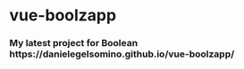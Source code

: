 # vue-boolzapp

<h3> My latest project for Boolean https://danielegelsomino.github.io/vue-boolzapp/ </h3>
